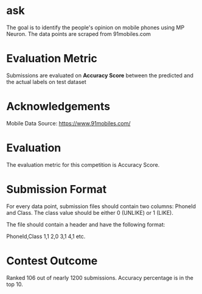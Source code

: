# ask
The goal is to identify the people's opinion on mobile phones using MP Neuron. The data points are scraped from 91mobiles.com

# Evaluation Metric
Submissions are evaluated on **Accuracy Score** between the predicted and the actual labels on test dataset

# Acknowledgements
Mobile Data Source: https://www.91mobiles.com/


# Evaluation
The evaluation metric for this competition is Accuracy Score.

# Submission Format
For every data point, submission files should contain two columns: PhoneId and Class. The class value should be either 0 (UNLIKE) or 1 (LIKE).

The file should contain a header and have the following format:

PhoneId,Class
1,1
2,0
3,1
4,1
etc.

# Contest Outcome 

Ranked 106 out of nearly 1200 submissions. Accuracy percentage is in the top 10.
